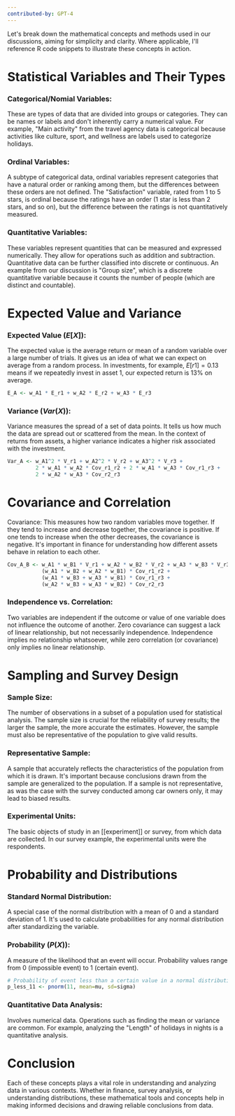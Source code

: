 ```yaml
---
contributed-by: GPT-4
---
```

Let's break down the mathematical concepts and methods used in our discussions, aiming for simplicity and clarity. Where applicable, I'll reference R code snippets to illustrate these concepts in action.
# Statistical Variables and Their Types
### Categorical/Nomial Variables: 
These are types of data that are divided into groups or categories. They can be names or labels and don't inherently carry a numerical value. For example, "Main activity" from the travel agency data is categorical because activities like culture, sport, and wellness are labels used to categorize holidays.
### Ordinal Variables: 
A subtype of categorical data, ordinal variables represent categories that have a natural order or ranking among them, but the differences between these orders are not defined. The "Satisfaction" variable, rated from 1 to 5 stars, is ordinal because the ratings have an order (1 star is less than 2 stars, and so on), but the difference between the ratings is not quantitatively measured.
### Quantitative Variables: 
These variables represent quantities that can be measured and expressed numerically. They allow for operations such as addition and subtraction. Quantitative data can be further classified into discrete or continuous. An example from our discussion is "Group size", which is a discrete quantitative variable because it counts the number of people (which are distinct and countable).
# Expected Value and Variance
### Expected Value ($E[X]$): 
The expected value is the average return or mean of a random variable over a large number of trials. It gives us an idea of what we can expect on average from a random process. In investments, for example, $E[r1]=0.13$ means if we repeatedly invest in asset 1, our expected return is 13% on average.
```r
E_A <- w_A1 * E_r1 + w_A2 * E_r2 + w_A3 * E_r3
```
### Variance ($Var(X)$): 
Variance measures the spread of a set of data points. It tells us how much the data are spread out or scattered from the mean. In the context of returns from assets, a higher variance indicates a higher risk associated with the investment.
```r
Var_A <- w_A1^2 * V_r1 + w_A2^2 * V_r2 + w_A3^2 * V_r3 + 
         2 * w_A1 * w_A2 * Cov_r1_r2 + 2 * w_A1 * w_A3 * Cov_r1_r3 + 
         2 * w_A2 * w_A3 * Cov_r2_r3
```
# Covariance and Correlation
Covariance: This measures how two random variables move together. If they tend to increase and decrease together, the covariance is positive. If one tends to increase when the other decreases, the covariance is negative. It's important in finance for understanding how different assets behave in relation to each other.
```r
Cov_A_B <- w_A1 * w_B1 * V_r1 + w_A2 * w_B2 * V_r2 + w_A3 * w_B3 * V_r3 + 
           (w_A1 * w_B2 + w_A2 * w_B1) * Cov_r1_r2 + 
           (w_A1 * w_B3 + w_A3 * w_B1) * Cov_r1_r3 + 
           (w_A2 * w_B3 + w_A3 * w_B2) * Cov_r2_r3
```
### Independence vs. Correlation: 
Two variables are independent if the outcome or value of one variable does not influence the outcome of another. Zero covariance can suggest a lack of linear relationship, but not necessarily independence. Independence implies no relationship whatsoever, while zero correlation (or covariance) only implies no linear relationship.
# Sampling and Survey Design
### Sample Size: 
The number of observations in a subset of a population used for statistical analysis. The sample size is crucial for the reliability of survey results; the larger the sample, the more accurate the estimates. However, the sample must also be representative of the population to give valid results.
### Representative Sample: 
A sample that accurately reflects the characteristics of the population from which it is drawn. It's important because conclusions drawn from the sample are generalized to the population. If a sample is not representative, as was the case with the survey conducted among car owners only, it may lead to biased results.
### Experimental Units: 
The basic objects of study in an [[experiment]] or survey, from which data are collected. In our survey example, the experimental units were the respondents.
# Probability and Distributions
### Standard Normal Distribution: 
A special case of the normal distribution with a mean of 0 and a standard deviation of 1. It's used to calculate probabilities for any normal distribution after standardizing the variable.
### Probability ($P(X)$): 
A measure of the likelihood that an event will occur. Probability values range from 0 (impossible event) to 1 (certain event).
```r
# Probability of event less than a certain value in a normal distribution
p_less_11 <- pnorm(11, mean=mu, sd=sigma)
```
### Quantitative Data Analysis: 
Involves numerical data. Operations such as finding the mean or variance are common. For example, analyzing the "Length" of holidays in nights is a quantitative analysis.
# Conclusion
Each of these concepts plays a vital role in understanding and analyzing data in various contexts. Whether in finance, survey analysis, or understanding distributions, these mathematical tools and concepts help in making informed decisions and drawing reliable conclusions from data.